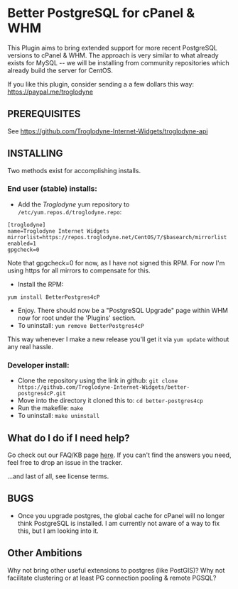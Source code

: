 Better PostgreSQL for cPanel & WHM
==================================

This Plugin aims to bring extended support for more recent PostgreSQL versions to cPanel & WHM.
The approach is very similar to what already exists for MySQL -- we will be installing from
community repositories which already build the server for CentOS.

If you like this plugin, consider sending a a few dollars this way:
https://paypal.me/troglodyne

PREREQUISITES
-------------
See https://github.com/Troglodyne-Internet-Widgets/troglodyne-api

INSTALLING
----------
Two methods exist for accomplishing installs.
### End user (stable) installs:
* Add the *Troglodyne* yum repository to `/etc/yum.repos.d/troglodyne.repo`:
```
[troglodyne]
name=Troglodyne Internet Widgets
mirrorlist=https://repos.troglodyne.net/CentOS/7/$basearch/mirrorlist
enabled=1
gpgcheck=0
```
Note that gpgcheck=0 for now, as I have not signed this RPM.
For now I'm using https for all mirrors to compensate for this.

* Install the RPM:

`yum install BetterPostgres4cP`
* Enjoy. There should now be a "PostgreSQL Upgrade" page within WHM now for root under the 'Plugins' section.
* To uninstall:
`yum remove BetterPostgres4cP`

This way whenever I make a new release you'll get it via `yum update` without any real hassle.

### Developer install:
* Clone the repository using the link in github:
`git clone https://github.com/Troglodyne-Internet-Widgets/better-postgres4cP.git`
* Move into the directory it cloned this to:
`cd better-postgres4cp`
* Run the makefile:
`make`
* To uninstall:
`make uninstall`

What do I do if I need help?
----------------------------
Go check out our FAQ/KB page [here](https://troglodyne.net/better-postgres-for-cpanel/).
If you can't find the answers you need, feel free to drop an issue in the tracker.

...and last of all, see license terms.

BUGS
----
* Once you upgrade postgres, the global cache for cPanel will no longer think PostgreSQL is installed. I am currently not aware of a way to fix this, but I am looking into it.

Other Ambitions
---------------
Why not bring other useful extensions to postgres (like PostGIS)?
Why not facilitate clustering or at least PG connection pooling & remote PGSQL?
